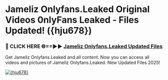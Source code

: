 # Jameliz Onlyfans.Leaked Original Videos 0nlyFans Leaked - Files Updated! ({hju678})

<h3>🔴 CLICK HERE 🌐==►► <a href="https://tinyurl.com/ms9xzufz" rel="nofollow">Jameliz Onlyfans.Leaked Updated Files</a></h3>

Get Jameliz Onlyfans.Leaked and all content. Now you can access all videos and pictures of Jameliz Onlyfans.Leaked. New Updated Files 2025!

[![{hju678}](https://i.imgur.com/PQ7UWWw.gif)](https://tinyurl.com/ms9xzufz)